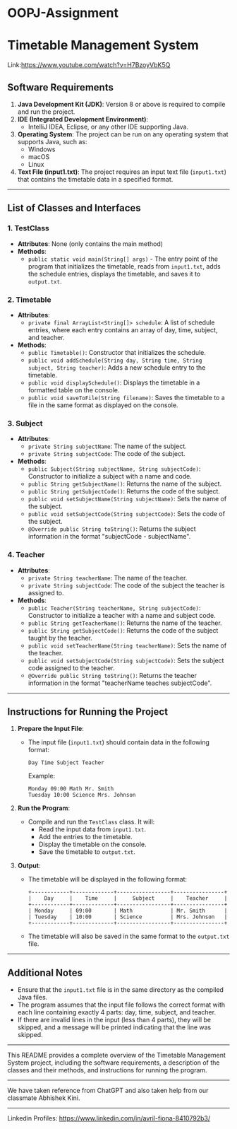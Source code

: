 # OOPJ-Assignment

# Timetable Management System
Link:https://www.youtube.com/watch?v=H7BzoyVbK5Q
## Software Requirements

1. **Java Development Kit (JDK)**: Version 8 or above is required to compile and run the project.
2. **IDE (Integrated Development Environment)**: 
   - IntelliJ IDEA, Eclipse, or any other IDE supporting Java.
3. **Operating System**: The project can be run on any operating system that supports Java, such as:
   - Windows
   - macOS
   - Linux
4. **Text File (input1.txt)**: The project requires an input text file (`input1.txt`) that contains the timetable data in a specified format.

---

## List of Classes and Interfaces

### 1. **TestClass**
   - **Attributes**: None (only contains the main method)
   - **Methods**:
     - `public static void main(String[] args)` - The entry point of the program that initializes the timetable, reads from `input1.txt`, adds the schedule entries, displays the timetable, and saves it to `output.txt`.

### 2. **Timetable**
   - **Attributes**:
     - `private final ArrayList<String[]> schedule`: A list of schedule entries, where each entry contains an array of day, time, subject, and teacher.
   - **Methods**:
     - `public Timetable()`: Constructor that initializes the schedule.
     - `public void addSchedule(String day, String time, String subject, String teacher)`: Adds a new schedule entry to the timetable.
     - `public void displaySchedule()`: Displays the timetable in a formatted table on the console.
     - `public void saveToFile(String filename)`: Saves the timetable to a file in the same format as displayed on the console.

### 3. **Subject**
   - **Attributes**:
     - `private String subjectName`: The name of the subject.
     - `private String subjectCode`: The code of the subject.
   - **Methods**:
     - `public Subject(String subjectName, String subjectCode)`: Constructor to initialize a subject with a name and code.
     - `public String getSubjectName()`: Returns the name of the subject.
     - `public String getSubjectCode()`: Returns the code of the subject.
     - `public void setSubjectName(String subjectName)`: Sets the name of the subject.
     - `public void setSubjectCode(String subjectCode)`: Sets the code of the subject.
     - `@Override public String toString()`: Returns the subject information in the format "subjectCode - subjectName".

### 4. **Teacher**
   - **Attributes**:
     - `private String teacherName`: The name of the teacher.
     - `private String subjectCode`: The code of the subject the teacher is assigned to.
   - **Methods**:
     - `public Teacher(String teacherName, String subjectCode)`: Constructor to initialize a teacher with a name and subject code.
     - `public String getTeacherName()`: Returns the name of the teacher.
     - `public String getSubjectCode()`: Returns the code of the subject taught by the teacher.
     - `public void setTeacherName(String teacherName)`: Sets the name of the teacher.
     - `public void setSubjectCode(String subjectCode)`: Sets the subject code assigned to the teacher.
     - `@Override public String toString()`: Returns the teacher information in the format "teacherName teaches subjectCode".

---

## Instructions for Running the Project

1. **Prepare the Input File**:
   - The input file (`input1.txt`) should contain data in the following format:
     ```
     Day Time Subject Teacher
     ```
     Example:
     ```
     Monday 09:00 Math Mr. Smith
     Tuesday 10:00 Science Mrs. Johnson
     ```

2. **Run the Program**:
   - Compile and run the `TestClass` class. It will:
     - Read the input data from `input1.txt`.
     - Add the entries to the timetable.
     - Display the timetable on the console.
     - Save the timetable to `output.txt`.

3. **Output**:
   - The timetable will be displayed in the following format:
     ```
     +------------+-------------+-----------------+----------------+
     |    Day     |    Time     |     Subject     |    Teacher     |
     +------------+-------------+-----------------+----------------+
     | Monday     | 09:00       | Math            | Mr. Smith      |
     | Tuesday    | 10:00       | Science         | Mrs. Johnson   |
     +------------+-------------+-----------------+----------------+
     ```

   - The timetable will also be saved in the same format to the `output.txt` file.

---

## Additional Notes

- Ensure that the `input1.txt` file is in the same directory as the compiled Java files.
- The program assumes that the input file follows the correct format with each line containing exactly 4 parts: day, time, subject, and teacher.
- If there are invalid lines in the input (less than 4 parts), they will be skipped, and a message will be printed indicating that the line was skipped.

---

This README provides a complete overview of the Timetable Management System project, including the software requirements, a description of the classes and their methods, and instructions for running the program.

---

We have taken reference from ChatGPT and also taken help from our classmate Abhishek Kini. 

---
Linkedin Profiles:
https://www.linkedin.com/in/avril-fiona-8410792b3/

